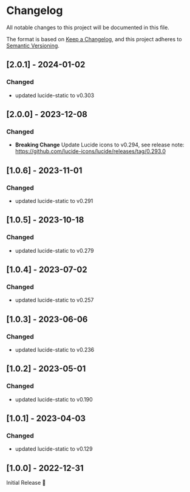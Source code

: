# Changelog
All notable changes to this project will be documented in this file.

The format is based on [Keep a Changelog](https://keepachangelog.com/en/1.0.0/),
and this project adheres to [Semantic Versioning](https://semver.org/spec/v2.0.0.html).

## [2.0.1] - 2024-01-02
### Changed
- updated lucide-static to v0.303

## [2.0.0] - 2023-12-08
### Changed
- **Breaking Change** Update Lucide icons to v0.294,
  see release note: https://github.com/lucide-icons/lucide/releases/tag/0.293.0

## [1.0.6] - 2023-11-01
### Changed
- updated lucide-static to v0.291

## [1.0.5] - 2023-10-18
### Changed
- updated lucide-static to v0.279

## [1.0.4] - 2023-07-02
### Changed
- updated lucide-static to v0.257

## [1.0.3] - 2023-06-06
### Changed
- updated lucide-static to v0.236

## [1.0.2] - 2023-05-01
### Changed
- updated lucide-static to v0.190

## [1.0.1] - 2023-04-03
### Changed
- updated lucide-static to v0.129

## [1.0.0] - 2022-12-31
Initial Release 🎉
